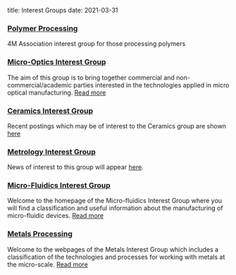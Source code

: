 title: Interest Groups
date: 2021-03-31

### [Polymer Processing](/node/15)

4M Association interest group for those processing polymers

### [Micro-Optics Interest Group](/node/16)

The aim of this group is to bring together commercial and non-commercial/academic parties interested in the technologies applied in micro optical manufacturing. <a href="./micro_optics.html">Read more</a>

### [Ceramics Interest Group](/node/16)

Recent postings which may be of interest to the Ceramics group are shown <a href="./ceramics_processing.html">here</a>

### [Metrology Interest Group](/node/23)

News of interest to this group will appear <a href="./metrology.html">here</a>.

### [Micro-Fluidics Interest Group](/interest-group/Micro-Fluidics-Interest-Group)

Welcome to the homepage of the Micro-fluidics Interest Group where you will find a classification and useful information about the manufacturing of micro-fluidic devices. <a href="./Micro-Fluidics-Interest-Group.html">Read more</a>   

### [Metals Processing](/interest-group/Metals-Processing)

Welcome to the webpages of the Metals Interest Group which includes a classification of the technologies and processes for working with metals at the micro-scale. <a href="./Metals-Processing.html">Read more</a>
